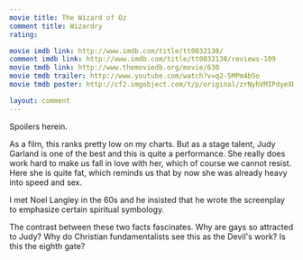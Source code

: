 ```yaml
---
movie title: The Wizard of Oz
comment title: Wizardry
rating: 

movie imdb link: http://www.imdb.com/title/tt0032138/
comment imdb link: http://www.imdb.com/title/tt0032138/reviews-109
movie tmdb link: http://www.themoviedb.org/movie/630
movie tmdb trailer: http://www.youtube.com/watch?v=q2-5MPm4b5o
movie tmdb poster: http://cf2.imgobject.com/t/p/original/zrNyhVMIPdyeXDHWmbz6moRZAgf.jpg

layout: comment
---
```


Spoilers herein.

As a film, this ranks pretty low on my charts. But as a stage talent, Judy Garland is one of the best and this is quite a performance. She really does work hard to make us fall in love with her, which of course we cannot resist. Here she is quite fat, which reminds us that by now she was already heavy into speed and sex.

I met Noel Langley in the 60s and he insisted that he wrote the screenplay to emphasize certain spiritual symbology. 

The contrast between these two facts fascinates. Why are gays so attracted to Judy? Why do Christian fundamentalists see this as the Devil's work? Is this the eighth gate?
